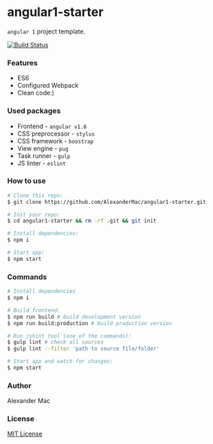 # angular1-starter
`angular 1` project template.

[![Build Status](https://travis-ci.org/AlexanderMac/angular1-starter.svg?branch=master)](https://travis-ci.org/AlexanderMac/angular1-starter)

### Features
- ES6
- Configured Webpack
- Clean code:)

### Used packages
 - Frontend - `angular v1.6`
 - CSS preprocessor - `stylus`
 - CSS framework - `boostrap`
 - View engine - `pug`
 - Task runner - `gulp`
 - JS linter - `eslint`

### How to use
```sh
# Clone this repo:
$ git clone https://github.com/AlexanderMac/angular1-starter.git

# Init your repo:
$ cd angular1-starter && rm -rf .git && git init

# Install dependencies:
$ npm i

# Start app:
$ npm start
```

### Commands

```sh
# Install dependencies
$ npm i

# Build frontend:
$ npm run build # build development version
$ npm run build:production # build production version

# Run jshint tool (one of the commands):
$ gulp lint # check all sources
$ gulp lint --filter 'path to source file/folder'

# Start app and watch for changes:
$ npm start
```

### Author
Alexander Mac

### License
[MIT License](license)
